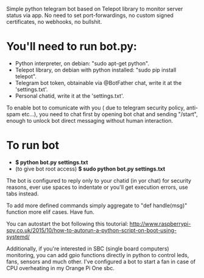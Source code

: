 Simple python telegram bot based on Telepot library to monitor server status via app. 
No need to set port-forwardings, no custom signed certificates, no webhooks, no bullshit.

# You'll need to run bot.py:

- Python interpreter, on debian: "sudo apt-get python".
- Telepot library, on debian with python installed: "sudo pip install telepot".
- Telegram bot token, obtainable via @BotFather chat, write it at the 'settings.txt'.
- Personal chatid, write it at the 'settings.txt'.

To enable bot to comunicate with you ( due to telegram security policy, anti-spam etc...), 
you need to chat first by opening bot chat and sending "/start", enough to unlock bot direct messaging without human interaction.

# To run bot

- **$ python bot.py settings.txt**
- (to give bot root access) **$ sudo python bot.py settings.txt**

The bot is configured to reply only to your chatid (in yor chat) for security reasons, 
ever use spaces to indentate or you'll get execution errors, use tabs instead.

To add more defined commands simply aggregate to "def handle(msg)" function more elif cases. Have fun.

You can autostart the bot following this toutorial:
http://www.raspberrypi-spy.co.uk/2015/10/how-to-autorun-a-python-script-on-boot-using-systemd/

Additionally, if you're interested in SBC (single board computers) monitoring, you can add 
gpio functions directly in python to control leds, fans, sensors and much other.
I've configured a bot to start a fan in case of CPU overheating in my Orange Pi One sbc.
